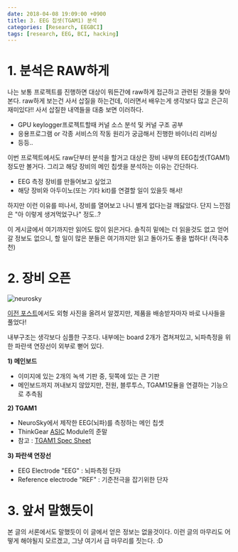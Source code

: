 ```yaml
---
date: 2018-04-08 19:09:00 +0900
title: 3. EEG 칩셋(TGAM1) 분석
categories: [Research, EEGBCI]
tags: [research, EEG, BCI, hacking]
---
```

# 1. 분석은 RAW하게
나는 보통 프로젝트를 진행하면 대상이 뭐든간에 raw하게 접근하고 관련된 것들을 찾아본다. raw하게 보는건 사서 삽질을 하는건데, 이러면서 배우는게 생각보다 많고 은근히 재미있다!! 사서 삽질한 내역들을 대충 보면 이러하다.
 - GPU keylogger프로젝트할때 커널 소스 분석 및 커널 구조 공부
 - 응용프로그램 or 각종 서비스의 작동 원리가 궁금해서 진행한 바이너리 리버싱
 - 등등..

이번 프로젝트에서도 raw단부터 분석을 할거고 대상은 장비 내부의 EEG칩셋(TGAM1) 정도만 볼거다. 그리고 해당 장비의 메인 칩셋을 분석하는 이유는 간단하다.
 - EEG 측정 장비를 만들어보고 싶었고
 - 해당 장비와 아두이노(또는 기타 kit)를 연결할 일이 있을듯 해서!

하지만 이런 이유를 떠나서, 장비를 열어보고 나니 별게 없다는걸 깨닳았다. 단지 느낀점은 "아 이렇게 생겨먹었구나" 정도..?

이 게시글에서 여기까지만 읽어도 많이 읽은거다. 솔직히 밑에는 더 읽을것도 없고 얻어갈 정보도 없으니, 할 일이 많은 분들은 여기까지만 읽고 돌아가도 좋을 법하다! (적극추천)

# 2. 장비 오픈
![neurosky](/posts/neuronow3.jpeg)

[이전 포스트](https://blackcon.github.io/posts/hack-the-brain-2/#2-1-eeg%EB%87%8C%ED%8C%8C-%EC%B8%A1%EC%A0%95-%EC%9E%A5%EB%B9%84-%EC%A0%9C%EC%9E%91)에서도 외형 사진을 올려서 알겠지만, 제품을 배송받자마자 바로 나사들을 풀었다! 

내부구조는 생각보다 심플한 구조다. 내부에는 board 2개가 겹쳐져있고, 뇌파측정을 위한 파란색 연장선이 외부로 뻗어 있다.

**1) 메인보드** 
- 이미지에 있는 2개의 녹색 기판 중, 뒷쪽에 있는 큰 기판
- 메인보드까지 꺼내보지 않았지만, 전원, 블루투스, TGAM1모듈을 연결하는 기능으로 추측됨

**2) TGAM1**
- NeuroSky에서 제작한 EEG(뇌파)를 측정하는 메인 칩셋
- ThinkGear [ASIC](http://terms.naver.com/entry.nhn?docId=933064&cid=43667&categoryId=43667) Module의 준말
- 참고 : [TGAM1 Spec Sheet](http://wearcam.org/ece516/neurosky_eeg_brainwave_chip_and_board_tgam1.pdf) 

**3) 파란색 연장선**
- EEG Electrode "EEG" : 뇌파측정 단자
- Reference electrode "REF" : 기준전극을 잡기위한 단자

# 3. 앞서 말했듯이
본 글의 서론에서도 말했듯이 이 글에서 얻은 정보는 없을것이다. 이런 글의 마무리도 어떻게 해야될지 모르겠고, 그냥 여기서 급 마무리를 짓는다. :D